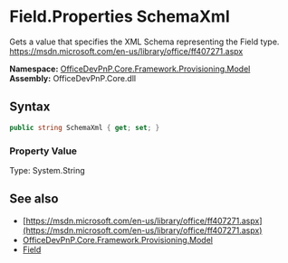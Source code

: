 # Field.Properties SchemaXml
 Gets a value that specifies the XML Schema representing the Field type. <seealso><cref>https://msdn.microsoft.com/en-us/library/office/ff407271.aspx</cref></seealso>  

**Namespace:** [OfficeDevPnP.Core.Framework.Provisioning.Model](OfficeDevPnP.Core.Framework.Provisioning.Model.md)  
**Assembly:** OfficeDevPnP.Core.dll  
## Syntax
```C#
public string SchemaXml { get; set; }
```

### Property Value
Type: System.String  

## See also
- [https://msdn.microsoft.com/en-us/library/office/ff407271.aspx](https://msdn.microsoft.com/en-us/library/office/ff407271.aspx)
- [OfficeDevPnP.Core.Framework.Provisioning.Model](OfficeDevPnP.Core.Framework.Provisioning.Model.md)
- [Field](OfficeDevPnP.Core.Framework.Provisioning.Model.Field.md) 
